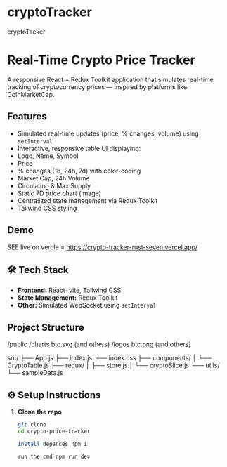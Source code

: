 # cryptoTracker
cryptoTacker 

#  Real-Time Crypto Price Tracker

A responsive React + Redux Toolkit application that simulates real-time tracking of cryptocurrency prices — inspired by platforms like CoinMarketCap.

##  Features

- Simulated real-time updates (price, % changes, volume) using `setInterval`
-  Interactive, responsive table UI displaying:
  - Logo, Name, Symbol
  - Price
  - % changes (1h, 24h, 7d) with color-coding
  - Market Cap, 24h Volume
  - Circulating & Max Supply
  - Static 7D price chart (image)
-  Centralized state management via Redux Toolkit
-  Tailwind CSS styling

##  Demo

SEE live on vercle = https://crypto-tracker-rust-seven.vercel.app/

## 🛠️ Tech Stack

- **Frontend:** React+vite, Tailwind CSS
- **State Management:** Redux Toolkit
- **Other:** Simulated WebSocket using `setInterval`
 
##  Project Structure
  /public
  /charts
    btc.svg (and others)
  /logos
    btc.png (and others)

src/
├── App.js
├── index.js
├── index.css
├── components/
│   └── CryptoTable.js
├── redux/
│   ├── store.js
│   └── cryptoSlice.js
└── utils/
    └── sampleData.js


## ⚙️ Setup Instructions

1. **Clone the repo**
   ```bash
   git clone 
   cd crypto-price-tracker

   install depences npm i 

   run the cmd npm run dev 
